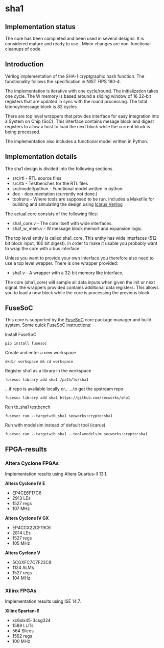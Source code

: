 sha1
====
## Implementation status ##

The core has been completed and been used in several designs. It is
considered mature and ready to use.. Minor changes are non-functional
cleanups of code.


## Introduction ##
Verilog implementation of the SHA-1 cryptgraphic hash function. The
functionality follows the specification in NIST FIPS 180-4.

The implementation is iterative with one cycle/round. The initialization
takes one cycle. The W memory is based around a sliding window of 16
32-bit registers that are updated in sync with the round processing. The
total latency/message block is 82 cycles.

There are top level wrappers that provides interface for easy
integration into a System on Chip (SoC). This interface contains mesage
block and digest registers to allow a host to load the next block while
the current block is being processed.

The implementation also includes a functional model written in Python.


## Implementation details ##

The sha1 design is divided into the following sections.
- src/rtl - RTL source files
- src/tb  - Testbenches for the RTL files
- src/model/python - Functional model written in python
- doc - documentation (currently not done.)
- toolruns - Where tools are supposed to be run. Includes a Makefile for
building and simulating the design using [Icarus Verilog](http://iverilog.icarus.com/)

The actual core consists of the following files:
- sha1_core.v - The core itself with wide interfaces.
- sha1_w_mem.v - W message block memort and expansion logic.

The top level entity is called sha1_core. This entity has wide
interfaces (512 bit block input, 160 bit digest). In order to make it
usable you probably want to wrap the core with a bus interface.

Unless you want to provide your own interface you therefore also need to
use a top level wrapper. There is one wrapper provided:
- sha1.v - A wrapper with a 32-bit memory like interface.

The core (sha1_core) will sample all data inputs when given the init
or next signal. the wrappers provided contains additional data
registers. This allows you to load a new block while the core is
processing the previous block.


## FuseSoC
This core is supported by the
[FuseSoC](https://github.com/olofk/fusesoc) core package manager and
build system. Some quick  FuseSoC instructions:

Install FuseSoC
~~~
pip install fusesoc
~~~

Create and enter a new workspace
~~~
mkdir workspace && cd workspace
~~~

Register sha1 as a library in the workspace
~~~
fusesoc library add sha1 /path/to/sha1
~~~
...if repo is available locally or...
...to get the upstream repo
~~~
fusesoc library add sha1 https://github.com/secworks/sha1
~~~

Run tb_sha1 testbench
~~~
fusesoc run --target=tb_sha1 secworks:crypto:sha1
~~~

Run with modelsim instead of default tool (icarus)
~~~
fusesoc run --target=tb_sha1 --tool=modelsim secworks:crypto:sha1
~~~

## FPGA-results ##

### Altera Cyclone FPGAs ###
Implementation results using Altera Quartus-II 13.1.

**Altera Cyclone IV E**
- EP4CE6F17C6
- 2913 LEs
- 1527 regs
- 107 MHz

**Altera Cyclone IV GX**
- EP4CGX22CF19C6
- 2814 LEs
- 1527 regs
- 105 MHz

**Altera Cyclone V**
- 5CGXFC7C7F23C8
- 1124 ALMs
- 1527 regs
- 104 MHz


### Xilinx FPGAs ###
Implementation results using ISE 14.7.

**Xilinx Spartan-6**
- xc6slx45-3csg324
- 1589 LUTs
- 564 Slices
- 1592 regs
- 100 MHz
